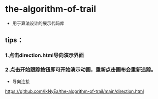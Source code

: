 # the-algorithm-of-trail

- 用于算法设计的展示代码库

## tips：
### 1.点击direction.html导向演示界面
### 2.点击开始跟踪按钮即可开始演示动画，重新点击画布会重新追踪。


- 导向连接

https://github.com/IkNyEa/the-algorithm-of-trail/main/direction.html
